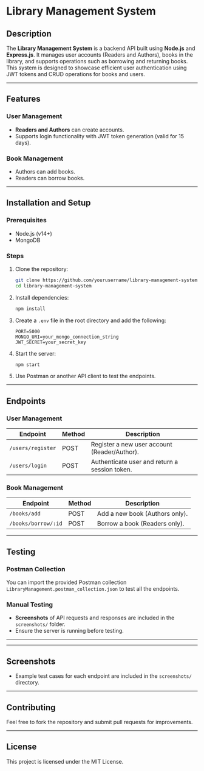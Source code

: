 # Library Management System

## Description

The **Library Management System** is a backend API built using **Node.js** and **Express.js**. It manages user accounts (Readers and Authors), books in the library, and supports operations such as borrowing and returning books. This system is designed to showcase efficient user authentication using JWT tokens and CRUD operations for books and users.

---

## Features

### User Management
- **Readers and Authors** can create accounts.
- Supports login functionality with JWT token generation (valid for 15 days).

### Book Management
- Authors can add books.
- Readers can borrow books.

---

## Installation and Setup

### Prerequisites
- Node.js (v14+)
- MongoDB

### Steps
1. Clone the repository:
   ```bash
   git clone https://github.com/yourusername/library-management-system.git
   cd library-management-system
   ```
2. Install dependencies:
   ```bash
   npm install
   ```
3. Create a `.env` file in the root directory and add the following:
   ```env
   PORT=5000
   MONGO_URI=your_mongo_connection_string
   JWT_SECRET=your_secret_key
   ```
4. Start the server:
   ```bash
   npm start
   ```
5. Use Postman or another API client to test the endpoints.

---

## Endpoints

### User Management

| Endpoint                | Method | Description                                   |
|-------------------------|--------|-----------------------------------------------|
| `/users/register`       | POST   | Register a new user account (Reader/Author). |
| `/users/login`          | POST   | Authenticate user and return a session token.|

### Book Management

| Endpoint                | Method | Description                                   |
|-------------------------|--------|-----------------------------------------------|
| `/books/add`            | POST   | Add a new book (Authors only).               |
| `/books/borrow/:id`     | POST   | Borrow a book (Readers only).                |

---

## Testing

### Postman Collection
You can import the provided Postman collection `LibraryManagement.postman_collection.json` to test all the endpoints.

### Manual Testing
- **Screenshots** of API requests and responses are included in the `screenshots/` folder.
- Ensure the server is running before testing.

---

---

## Screenshots
- Example test cases for each endpoint are included in the `screenshots/` directory.

---

## Contributing
Feel free to fork the repository and submit pull requests for improvements.

---

## License
This project is licensed under the MIT License.
